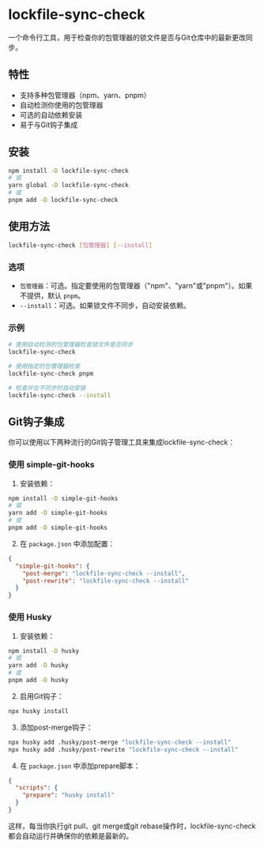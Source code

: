 # lockfile-sync-check

一个命令行工具，用于检查你的包管理器的锁文件是否与Git仓库中的最新更改同步。

## 特性

- 支持多种包管理器（npm、yarn、pnpm）
- 自动检测你使用的包管理器
- 可选的自动依赖安装
- 易于与Git钩子集成

## 安装

```bash
npm install -D lockfile-sync-check
# 或
yarn global -D lockfile-sync-check
# 或
pnpm add -D lockfile-sync-check
```

## 使用方法

```bash
lockfile-sync-check [包管理器] [--install]
```

### 选项

- `包管理器`：可选。指定要使用的包管理器（"npm"、"yarn"或"pnpm"）。如果不提供，默认 `pnpm`。
- `--install`：可选。如果锁文件不同步，自动安装依赖。

### 示例

```bash
# 使用自动检测的包管理器检查锁文件是否同步
lockfile-sync-check

# 使用指定的包管理器检查
lockfile-sync-check pnpm

# 检查并在不同步时自动安装
lockfile-sync-check --install
```

## Git钩子集成

你可以使用以下两种流行的Git钩子管理工具来集成lockfile-sync-check：

### 使用 simple-git-hooks

1. 安装依赖：

```bash
npm install -D simple-git-hooks
# 或
yarn add -D simple-git-hooks
# 或
pnpm add -D simple-git-hooks
```

2. 在 `package.json` 中添加配置：

```json
{
  "simple-git-hooks": {
    "post-merge": "lockfile-sync-check --install",
    "post-rewrite": "lockfile-sync-check --install"
  }
}
```

### 使用 Husky

1. 安装依赖：

```bash
npm install -D husky
# 或
yarn add -D husky
# 或
pnpm add -D husky
```

2. 启用Git钩子：

```bash
npx husky install
```

3. 添加post-merge钩子：

```bash
npx husky add .husky/post-merge "lockfile-sync-check --install"
npx husky add .husky/post-rewrite "lockfile-sync-check --install"
```

4. 在 `package.json` 中添加prepare脚本：

```json
{
  "scripts": {
    "prepare": "husky install"
  }
}
```

这样，每当你执行git pull、git merge或git rebase操作时，lockfile-sync-check都会自动运行并确保你的依赖是最新的。
